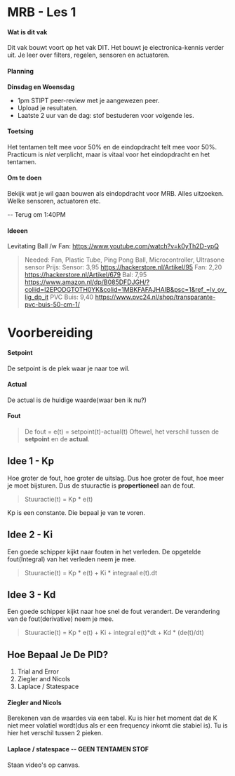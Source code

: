 # MRB - Les 1
#### Wat is dit vak
Dit vak bouwt voort op het vak DIT. Het bouwt je electronica-kennis verder uit. Je leer over filters, regelen, sensoren
en actuatoren.

#### Planning
**Dinsdag en Woensdag**
- 1pm STIPT peer-review met je aangewezen peer.
- Upload je resultaten. 
- Laatste 2 uur van de dag: stof bestuderen voor volgende les.

#### Toetsing
Het tentamen telt mee voor 50% en de eindopdracht telt mee voor 50%.
Practicum is *niet* verplicht, maar is vitaal voor het eindopdracht en het tentamen.

#### Om te doen
Bekijk wat je wil gaan bouwen als eindopdracht voor MRB. Alles uitzoeken. Welke sensoren, actuatoren etc.


-- Terug om 1:40PM

#### Ideeen
Levitating Ball /w Fan: https://www.youtube.com/watch?v=k0yTh2D-ypQ
> Needed: Fan, Plastic Tube, Ping Pong Ball, Microcontroller, Ultrasone sensor
Prijs:
Sensor: 3,95 https://hackerstore.nl/Artikel/95
Fan: 2,20 https://hackerstore.nl/Artikel/679
Bal: 7,95 https://www.amazon.nl/dp/B085DFDJGH/?coliid=I2EPODGTOTH0YK&colid=1MBKFAFAJHAIB&psc=1&ref_=lv_ov_lig_dp_it
PVC Buis: 9,40 https://www.pvc24.nl/shop/transparante-pvc-buis-50-cm-1/


# Voorbereiding
#### Setpoint
De setpoint is de plek waar je naar toe wil.
#### Actual
De actual is de huidige waarde(waar ben ik nu?)
#### Fout
> De fout = e(t) = setpoint(t)-actual(t)
Oftewel, het verschil tussen de **setpoint** en de **actual**.


## Idee 1 - Kp
Hoe groter de fout, hoe groter de uitslag. Dus hoe groter de fout, hoe meer je moet bijsturen.
Dus de stuuractie is **propertioneel** aan de fout.
> Stuuractie(t) = Kp * e(t)

Kp is een constante. Die bepaal je van te voren.

## Idee 2 - Ki
Een goede schipper kijkt naar fouten in het verleden.
De opgetelde fout(Integral) van het verleden neem je mee.

> Stuuractie(t) = Kp * e(t) + Ki * integraal e(t).dt

## Idee 3 - Kd
Een goede schipper kijkt naar hoe snel de fout verandert.
De verandering van de fout(derivative) neem je mee.

> Stuuractie(t) = Kp \* e(t) + Ki + integral e(t)\*dt + Kd \* (de(t)/dt)

## Hoe Bepaal Je De PID?
1. Trial and Error
2. Ziegler and Nicols
3. Laplace / Statespace

#### Ziegler and Nicols
Berekenen van de waardes via een tabel. 
Ku is hier het moment dat de K niet meer volatiel wordt(dus als er een frequency inkomt die stabiel is).
Tu is hier het verschil tussen 2 pieken.

#### Laplace / statespace -- GEEN TENTAMEN STOF
Staan video's op canvas.
